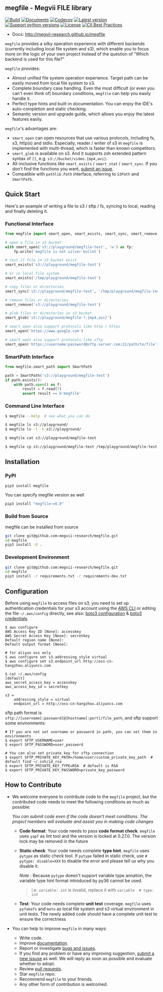 megfile - Megvii FILE library
---

[![Build](https://github.com/megvii-research/megfile/actions/workflows/run-tests.yml/badge.svg?branch=main)](https://github.com/megvii-research/megfile/actions/workflows/run-tests.yml)
[![Documents](https://github.com/megvii-research/megfile/actions/workflows/publish-docs.yml/badge.svg)](https://github.com/megvii-research/megfile/actions/workflows/publish-docs.yml)
[![Codecov](https://img.shields.io/codecov/c/gh/megvii-research/megfile)](https://app.codecov.io/gh/megvii-research/megfile/)
[![Latest version](https://img.shields.io/pypi/v/megfile.svg)](https://pypi.org/project/megfile/)
[![Support python versions](https://img.shields.io/pypi/pyversions/megfile.svg)](https://pypi.org/project/megfile/)
[![License](https://img.shields.io/pypi/l/megfile.svg)](https://github.com/megvii-research/megfile/blob/master/LICENSE)
[![CII Best Practices](https://bestpractices.coreinfrastructure.org/projects/5233/badge)](https://bestpractices.coreinfrastructure.org/projects/5233)

* Docs: http://megvii-research.github.io/megfile

`megfile` provides a silky operation experience with different backends (currently including local file system and s3), which enable you to focus more on the logic of your own project instead of the question of "Which backend is used for this file?"

`megfile` provides:

* Almost unified file system operation experience. Target path can be easily moved from local file system to s3.
* Complete boundary case handling. Even the most difficult (or even you can't even think of) boundary conditions, `megfile` can help you easily handle it.
* Perfect type hints and built-in documentation. You can enjoy the IDE's auto-completion and static checking.
* Semantic version and upgrade guide, which allows you enjoy the latest features easily.

`megfile`'s advantages are:

* `smart_open` can open resources that use various protocols, including fs, s3, http(s) and stdio. Especially, reader / writer of s3 in `megfile` is implemented with multi-thread, which is faster than known competitors.
* `smart_glob` is available on s3. And it supports zsh extended pattern syntax of `[]`, e.g. `s3://bucket/video.{mp4,avi}`.
* All-inclusive functions like `smart_exists` / `smart_stat` / `smart_sync`. If you don't find the functions you want, [submit an issue](https://github.com/megvii-research/megfile/issues).
* Compatible with `pathlib.Path` interface, referring to `S3Path` and `SmartPath`.

## Quick Start

Here's an example of writing a file to s3 / sftp / fs, syncing to local, reading and finally deleting it.

### Functional Interface
```python
from megfile import smart_open, smart_exists, smart_sync, smart_remove, smart_glob

# open a file in s3 bucket
with smart_open('s3://playground/megfile-test', 'w') as fp:
    fp.write('megfile is not silver bullet')

# test if file in s3 bucket exist
smart_exists('s3://playground/megfile-test')

# or in local file system
smart_exists('/tmp/playground/megfile-test')

# copy files or directories
smart_sync('s3://playground/megfile-test', '/tmp/playground/megfile-test')

# remove files or directories
smart_remove('s3://playground/megfile-test')

# glob files or directories in s3 bucket
smart_glob('s3://playground/megfile-?.{mp4,avi}')

# smart_open also support protocols like http / https
smart_open('https://www.google.com')

# smart_open also support protocols like sftp
smart_open('https://username:password@sftp.server.com:22/path/to/file')
```

### SmartPath Interface
```python
from megfile.smart_path import SmartPath

path = SmartPath('s3://playground/megfile-test')
if path.exists():
    with path.open() as f:
        result = f.read(7)
        assert result == b'megfile'
```

### Command Line Interface
```bash
$ megfile --help  # see what you can do

$ megfile ls s3://playground/
$ megfile ls -l -h s3://playground/

$ megfile cat s3://playground/megfile-test

$ megfile cp s3://playground/megfile-test /tmp/playground/megfile-test
```

## Installation

### PyPI

```bash
pip3 install megfile
```

You can specify megfile version as well
```bash
pip3 install "megfile~=0.0"
```

### Build from Source

megfile can be installed from source
```bash
git clone git@github.com:megvii-research/megfile.git
cd megfile
pip3 install -U .
```

### Development Environment

```bash
git clone git@github.com:megvii-research/megfile.git
cd megfile
pip3 install -r requirements.txt -r requirements-dev.txt
```

## Configuration

Before using `megfile` to access files on s3, you need to set up authentication credentials for your s3 account using the [AWS CLI](https://docs.aws.amazon.com/cli/latest/reference/configure/index.html) or editing the file `~/.aws/config` directly, see also: [boto3 configuration](https://boto3.amazonaws.com/v1/documentation/api/latest/guide/configuration.html) & [boto3 credentials](https://boto3.amazonaws.com/v1/documentation/api/latest/guide/credentials.html).

```
$ aws configure
AWS Access Key ID [None]: accesskey
AWS Secret Access Key [None]: secretkey
Default region name [None]:
Default output format [None]:

# for aliyun oss only
$ aws configure set s3.addressing_style virtual
$ aws configure set s3.endpoint_url http://oss-cn-hangzhou.aliyuncs.com

$ cat ~/.aws/config
[default]
aws_secret_access_key = accesskey
aws_access_key_id = secretkey

s3 =
    addressing_style = virtual
    endpoint_url = http://oss-cn-hangzhou.aliyuncs.com
```

sftp path format is `sftp://[username[:password]@]hostname[:port]/file_path`, and sftp support some environments:
```
# If you are not set username or password in path, you can set them in environments
$ export SFTP_USERNAME=user
$ export SFTP_PASSWORD=user_password

# You can also set private key for sftp connection 
$ export SFTP_PRIVATE_KEY_PATH=/home/user/custom_private_key_path  # default find ~/.ssh/id_rsa
$ export SFTP_PRIVATE_KEY_TYPE=RSA  # default is RSA
$ export SFTP_PRIVATE_KEY_PASSWORD=private_key_password
```

## How to Contribute
* We welcome everyone to contribute code to the `megfile` project, but the contributed code needs to meet the following conditions as much as possible:

    *You can submit code even if the code doesn't meet conditions. The project members will evaluate and assist you in making code changes*

    * **Code format**: Your code needs to pass **code format check**. `megfile` uses `yapf` as lint tool and the version is locked at 0.27.0. The version lock may be removed in the future
    * **Static check**: Your code needs complete **type hint**. `megfile` uses `pytype` as static check tool. If `pytype` failed in static check, use `# pytype: disable=XXX` to disable the error and please tell us why you disable it.

        *Note* : Because `pytype` doesn't support variable type annation, the variable type hint format introduced by py36 cannot be used.
        > i.e. `variable: int` is invalid, replace it with `variable  # type: int`

    * **Test**: Your code needs complete **unit test** coverage. `megfile` uses `pyfakefs` and `moto` as local file system and s3 virtual environment in unit tests. The newly added code should have a complete unit test to ensure the correctness

* You can help to improve `megfile` in many ways:
    * Write code.
    * Improve [documentation](https://github.com/megvii-research/megfile/blob/main/docs).
    * Report or investigate [bugs and issues](https://github.com/megvii-research/megfile/issues).
    * If you find any problem or have any improving suggestion, [submit a new issuse](https://github.com/megvii-research/megfile/issues) as well. We will reply as soon as possible and evaluate whether to adopt.
    * Review [pull requests](https://github.com/megvii-research/megfile/pulls).
    * Star `megfile` repo.
    * Recommend `megfile` to your friends.
    * Any other form of contribution is welcomed.
